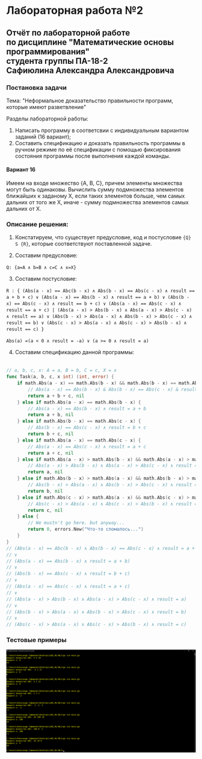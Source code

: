 # Лабораторная работа №2
## Отчёт по лабораторной работе<br>по дисциплине "Математические основы программирования"<br>студента группы ПА-18-2<br>Сафиюлина Александра Александровича

### Постановка задачи

Тема: "Неформальное доказательство правильности программ, которые имеют разветвление"

Разделы лабораторной работы:
1. Написать программу в соответсвии с индивидуальным вариантом заданий (16 вариант);
2. Составить спецификацию и доказать правильность программы в ручном режиме по её спецификации с помощью фиксирования состояния программы после выполнения каждой команды.

#### Вариант 16

Имеем на входе множество {A, B, C}, причем элементы множества могут быть одинаковы. Вычислить сумму подмножества элементов ближайших к заданому X, если таких элементов больше, чем самых дальних от того же X, иначе - сумму подмножества элементов самых дальних от X.

### Описание решения:
    
1. Констатируем, что существует предусловие, код и постусловие `{Q} S {R}`, которые соответствуют поставленной задаче.

2. Составим предусловие:
  
  `Q: {a=A ∧ b=B ∧ c=C ∧ x=X}`

3. Составим постусловие:
  
  `R : {
  	(Abs(a - x) == Abc(b - x) ∧ Abs(b - x) == Abs(c - x) ∧ result == a + b + c)
	 ∨
	 (Abs(a - x) == Abs(b - x) ∧ result == a + b)
	 ∨
	 (Abs(b - x) == Abs(c - x) ∧ result == b + c)
	 ∨
	 (Abs(a - x) == Abs(c - x) ∧ result == a + c)
	 |
	 (Abs(a - x) > Abs(b - x) ∧ Abs(a - x) > Abs(c - x) ∧ result == a)
	 ∨
	 (Abs(b - x) > Abs(a - x) ∧ Abs(b - x) > Abs(c - x) ∧ result == b)
	 ∨
	 (Abs(c - x) > Abs(a - x) ∧ Abs(c - x) > Abs(b - x) ∧ result == c)
  }`
  
  `Abs(a) =(a < 0 ∧ result = -a) ∨ (a >= 0 ∧ result = a)`
  
  4. Составим спецификацию данной программы:
  
```Go

// a, b, c, x: A = a, B = b, C = c, X = x
func Task(a, b, c, x int) (int, error) {
	if math.Abs(a - x) == math.Abs(b - x) && math.Abs(b - x) == math.Abs(c - x) {
		// Abs(a - x) == Abs(b - x) & Abs(b - x) == Abs(c - x) & result = a + b + c
		return a + b + c, nil
	} else if math.Abs(a - x) == math.Abs(b - x) {
		// Abs(a - x) == Abs(b - x) ∧ result = a + b
		return a + b, nil
	} else if math.Abs(b - x) == math.Abs(c - x) {
		// Abs(b - x) == Abs(c - x) ∧ result = b + c
		return b + c, nil
	} else if math.Abs(a - x) == math.Abs(c - x) {
		// Abs(a - x) == Abs(c - x) ∧ result = a + c
		return a + c, nil
	} else if math.Abs(a - x) > math.Abs(b - x) && math.Abs(a - x) > math.Abs(c - x) {
		// Abs(a - x) > Abs(b - x) ∧ Abs(a - x) > Abs(c - x) ∧ result = a
		return a, nil
	} else if math.Abs(b - x) > math.Abs(a - x) && math.Abs(b - x) > math.Abs(c - x) {
		// Abs(b - x) > Abs(a - x) ∧ Abs(b - x) > Abs(c - x) ∧ result = b
		return b, nil
	} else if math.Abs(c - x) > math.Abs(a - x) && math.Abs(c - x) > math.Abs(b - x) {
		// Abs(c - x) > Abs(a - x) ∧ Abs(c - x) > Abs(b - x) ∧ result = c
		return c, nil
	} else {
		// We mustn't go here. but anyway...
		return 0, errors.New("Что-то сломалось...")
	}
}
// (Abs(a - x) == Abc(b - x) ∧ Abs(b - x) == Abs(c - x) ∧ result = a + b + c)
// ∨
// (Abs(a - x) == Abs(b - x) ∧ result = a + b)
// ∨
// (Abs(b - x) == Abs(c - x) ∧ result = b + c)
// ∨
// (Abs(a - x) == Abs(c - x) ∧ result = a + c)
// ∨
// (Abs(a - x) > Abs(b - x) ∧ Abs(a - x) > Abs(c - x) ∧ result = a)
// ∨
// (Abs(b - x) > Abs(a - x) ∧ Abs(b - x) > Abs(c - x) ∧ result = b)
// ∨
// (Abs(c - x) > Abs(a - x) ∧ Abs(c - x) > Abs(b - x) ∧ result = c)
```

### Тестовые примеры

![Первый скриншот](Screenshots/Screenshot1.png)
